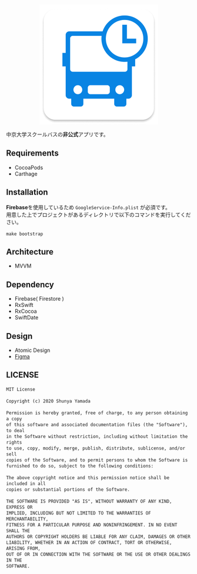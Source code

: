 
<div align="center">
    <img src="https://github.com/hayabusabusa/ChukyoBustime/blob/develop/Images/app_icon.png"  title="AppIcon">
</div>

中京大学スクールバスの**非公式**アプリです。

## Requirements
- CocoaPods
- Carthage

## Installation
**Firebase**を使用しているため  `GoogleService-Info.plist` が必須です。  
用意した上でプロジェクトがあるディレクトリで以下のコマンドを実行してください。

```
make bootstrap
```

## Architecture

- MVVM

## Dependency

- Firebase( Firestore )
- RxSwift
- RxCocoa
- SwiftDate

## Design

- Atomic Design
- [Figma](https://www.figma.com/file/ReIySQcR65ncs8k2cYGo1i/CHKBus-App-Design?node-id=3%3A195)

## LICENSE

```
MIT License

Copyright (c) 2020 Shunya Yamada

Permission is hereby granted, free of charge, to any person obtaining a copy
of this software and associated documentation files (the "Software"), to deal
in the Software without restriction, including without limitation the rights
to use, copy, modify, merge, publish, distribute, sublicense, and/or sell
copies of the Software, and to permit persons to whom the Software is
furnished to do so, subject to the following conditions:

The above copyright notice and this permission notice shall be included in all
copies or substantial portions of the Software.

THE SOFTWARE IS PROVIDED "AS IS", WITHOUT WARRANTY OF ANY KIND, EXPRESS OR
IMPLIED, INCLUDING BUT NOT LIMITED TO THE WARRANTIES OF MERCHANTABILITY,
FITNESS FOR A PARTICULAR PURPOSE AND NONINFRINGEMENT. IN NO EVENT SHALL THE
AUTHORS OR COPYRIGHT HOLDERS BE LIABLE FOR ANY CLAIM, DAMAGES OR OTHER
LIABILITY, WHETHER IN AN ACTION OF CONTRACT, TORT OR OTHERWISE, ARISING FROM,
OUT OF OR IN CONNECTION WITH THE SOFTWARE OR THE USE OR OTHER DEALINGS IN THE
SOFTWARE.
```
